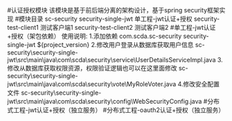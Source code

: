 #认证授权模块
    该模块是基于前后端分离的架构设计，基于spring security框架实现
#模块目录
    sc-security
        security-single-jwt 单工程-jwt认证+授权
        security-test-client1 测试客户端1
        security-test-client2 测试客户端2
#单工程-jwt认证+授权（架包依赖）
使用说明:
    1.添加依赖
         <dependency>
            <groupId>com.scda.sc-security</groupId>
            <artifactId>security-single-jwt</artifactId>
            <version>${project_version}</version>
         </dependency>
    2.修改用户登录从数据库获取用户信息
        sc-security\security-single-jwt\src\main\java\com\scda\security\service\UserDetailsServiceImpl.java
    3.修改从数据库获取权限资源，权限验证逻辑也可以在这里面修改
        sc-security\security-single-jwt\src\main\java\com\scda\security\vote\MyRoleVoter.java
    4.修改安全配置文件 
        sc-security\security-single-jwt\src\main\java\com\scda\security\config\WebSecurityConfig.java 
#分布式工程-jwt认证+授权（独立服务）
#分布式工程-oauth2认证+授权（独立服务）
